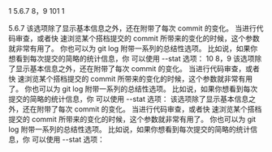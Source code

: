 1
5.6.7
8，9
101
1

5.6.7
该选项除了显示基本信息之外，还在附带了每次 commit 的变化。 当进行代码审查，或者快
速浏览某个搭档提交的 commit 所带来的变化的时候，这个参数就非常有用了。 你也可以为
git log 附带一系列的总结性选项。 比如说，如果你想看到每次提交的简略的统计信息，你
可以使用 --stat 选项：
10
8，9
该选项除了显示基本信息之外，还在附带了每次 commit 的变化。 当进行代码审查，或者快
速浏览某个搭档提交的 commit 所带来的变化的时候，这个参数就非常有用了。 你也可以为
git log 附带一系列的总结性选项。 比如说，如果你想看到每次提交的简略的统计信息，你
可以使用 --stat 选项：
该选项除了显示基本信息之外，还在附带了每次 commit 的变化。 当进行代码审查，或者快
速浏览某个搭档提交的 commit 所带来的变化的时候，这个参数就非常有用了。 你也可以为
git log 附带一系列的总结性选项。 比如说，如果你想看到每次提交的简略的统计信息，你
可以使用 --stat 选项：